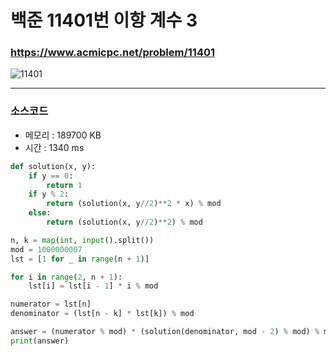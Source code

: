 백준 11401번 이항 계수 3
===========================

### <https://www.acmicpc.net/problem/11401>
![11401](https://user-images.githubusercontent.com/83554018/148674293-e8389404-f53f-4607-89d9-e7f6f712534c.png)

<hr>

### 소스코드
+ 메모리 : 189700 KB
+ 시간 : 1340 ms
```python
def solution(x, y): 
    if y == 0:
        return 1
    if y % 2:  
        return (solution(x, y//2)**2 * x) % mod
    else:
        return (solution(x, y//2)**2) % mod

n, k = map(int, input().split()) 
mod = 1000000007
lst = [1 for _ in range(n + 1)]

for i in range(2, n + 1):
    lst[i] = lst[i - 1] * i % mod

numerator = lst[n]
denominator = (lst[n - k] * lst[k]) % mod

answer = (numerator % mod) * (solution(denominator, mod - 2) % mod) % mod
print(answer)
```

